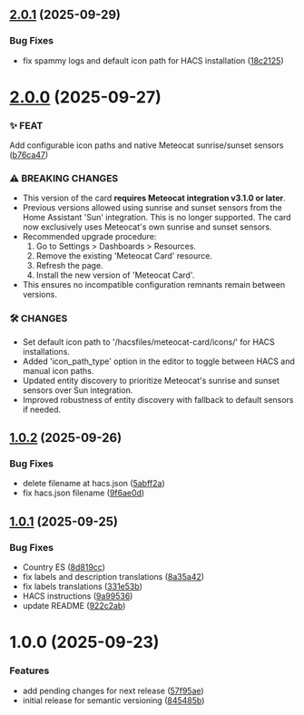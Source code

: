 ## [2.0.1](https://github.com/figorr/meteocat-card/compare/v2.0.0...v2.0.1) (2025-09-29)


### Bug Fixes

* fix spammy logs and default icon path for HACS installation ([18c2125](https://github.com/figorr/meteocat-card/commit/18c2125318582d017977f64cfc962e5972072747))

# [2.0.0](https://github.com/figorr/meteocat-card/compare/v1.0.2...v2.0.0) (2025-09-27)


### ✨ FEAT

Add configurable icon paths and native Meteocat sunrise/sunset sensors ([b76ca47](https://github.com/figorr/meteocat-card/commit/b76ca47354d3b76c729ec0bdb58106c14e04ab51))


### ⚠️ BREAKING CHANGES

- This version of the card **requires Meteocat integration v3.1.0 or later**.
- Previous versions allowed using sunrise and sunset sensors from the Home Assistant 'Sun' integration. This is no longer supported. The card now exclusively uses Meteocat's own sunrise and sunset sensors.
- Recommended upgrade procedure:
  1. Go to Settings > Dashboards > Resources.
  2. Remove the existing 'Meteocat Card' resource.
  3. Refresh the page.
  4. Install the new version of 'Meteocat Card'.
- This ensures no incompatible configuration remnants remain between versions.

### 🛠 CHANGES

- Set default icon path to '/hacsfiles/meteocat-card/icons/' for HACS installations.
- Added 'icon_path_type' option in the editor to toggle between HACS and manual icon paths.
- Updated entity discovery to prioritize Meteocat's sunrise and sunset sensors over Sun integration.
- Improved robustness of entity discovery with fallback to default sensors if needed.

## [1.0.2](https://github.com/figorr/meteocat-card/compare/v1.0.1...v1.0.2) (2025-09-26)


### Bug Fixes

* delete filename at hacs.json ([5abff2a](https://github.com/figorr/meteocat-card/commit/5abff2a53c8d4712551c2fd70c0b8f9f6b79a722))
* fix hacs.json filename ([9f6ae0d](https://github.com/figorr/meteocat-card/commit/9f6ae0d0d819b34bbb1e683960db9985219aaec3))

## [1.0.1](https://github.com/figorr/meteocat-card/compare/v1.0.0...v1.0.1) (2025-09-25)


### Bug Fixes

* Country ES ([8d819cc](https://github.com/figorr/meteocat-card/commit/8d819cc497eb5acdeac16f1f38acd5aad3c55394))
* fix labels and description translations ([8a35a42](https://github.com/figorr/meteocat-card/commit/8a35a42fb7dd59f02bf32adddfb05a5b2f6310b8))
* fix labels translations ([331e53b](https://github.com/figorr/meteocat-card/commit/331e53b30ddd6e44b4df1f2df71cb701c1b8f6f5))
* HACS instructions ([9a99536](https://github.com/figorr/meteocat-card/commit/9a995367f454ab52e1a5a9e24a91d2cb8584022c))
* update README ([922c2ab](https://github.com/figorr/meteocat-card/commit/922c2ab580eb3c3d116f26a8e730d253941718da))

# 1.0.0 (2025-09-23)


### Features

* add pending changes for next release ([57f95ae](https://github.com/figorr/meteocat-card/commit/57f95ae11653ebc8f4764eb4116a63c489b046bf))
* initial release for semantic versioning ([845485b](https://github.com/figorr/meteocat-card/commit/845485b6f8527eb63b0ba9d99c6525c99c9b03da))
